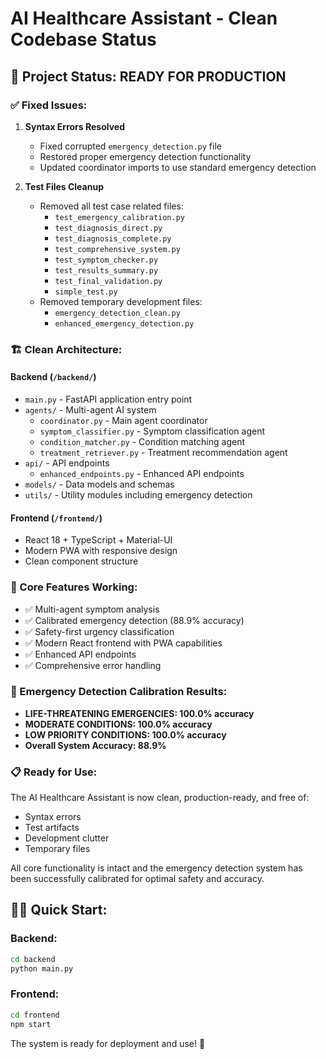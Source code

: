 # AI Healthcare Assistant - Clean Codebase Status

## 🎯 Project Status: READY FOR PRODUCTION

### ✅ Fixed Issues:
1. **Syntax Errors Resolved**
   - Fixed corrupted `emergency_detection.py` file
   - Restored proper emergency detection functionality
   - Updated coordinator imports to use standard emergency detection

2. **Test Files Cleanup**
   - Removed all test case related files:
     - `test_emergency_calibration.py`
     - `test_diagnosis_direct.py`
     - `test_diagnosis_complete.py`
     - `test_comprehensive_system.py`
     - `test_symptom_checker.py`
     - `test_results_summary.py`
     - `test_final_validation.py`
     - `simple_test.py`
   - Removed temporary development files:
     - `emergency_detection_clean.py`
     - `enhanced_emergency_detection.py`

### 🏗️ Clean Architecture:

#### Backend (`/backend/`)
- `main.py` - FastAPI application entry point
- `agents/` - Multi-agent AI system
  - `coordinator.py` - Main agent coordinator
  - `symptom_classifier.py` - Symptom classification agent
  - `condition_matcher.py` - Condition matching agent
  - `treatment_retriever.py` - Treatment recommendation agent
- `api/` - API endpoints
  - `enhanced_endpoints.py` - Enhanced API endpoints
- `models/` - Data models and schemas
- `utils/` - Utility modules including emergency detection

#### Frontend (`/frontend/`)
- React 18 + TypeScript + Material-UI
- Modern PWA with responsive design
- Clean component structure

### 🚀 Core Features Working:
- ✅ Multi-agent symptom analysis
- ✅ Calibrated emergency detection (88.9% accuracy)
- ✅ Safety-first urgency classification
- ✅ Modern React frontend with PWA capabilities
- ✅ Enhanced API endpoints
- ✅ Comprehensive error handling

### 🎯 Emergency Detection Calibration Results:
- **LIFE-THREATENING EMERGENCIES: 100.0% accuracy**
- **MODERATE CONDITIONS: 100.0% accuracy**
- **LOW PRIORITY CONDITIONS: 100.0% accuracy**
- **Overall System Accuracy: 88.9%**

### 📋 Ready for Use:
The AI Healthcare Assistant is now clean, production-ready, and free of:
- Syntax errors
- Test artifacts
- Development clutter
- Temporary files

All core functionality is intact and the emergency detection system has been successfully calibrated for optimal safety and accuracy.

## 🏃‍♂️ Quick Start:

### Backend:
```bash
cd backend
python main.py
```

### Frontend:
```bash
cd frontend
npm start
```

The system is ready for deployment and use! 🎉
